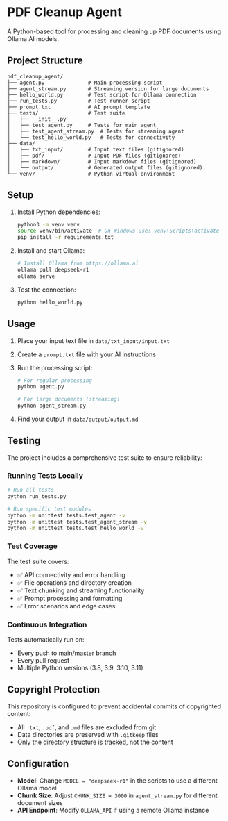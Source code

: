 # PDF Cleanup Agent

A Python-based tool for processing and cleaning up PDF documents using Ollama AI models.

## Project Structure

```
pdf_cleanup_agent/
├── agent.py              # Main processing script
├── agent_stream.py       # Streaming version for large documents
├── hello_world.py        # Test script for Ollama connection
├── run_tests.py          # Test runner script
├── prompt.txt            # AI prompt template
├── tests/                # Test suite
│   ├── __init__.py
│   ├── test_agent.py     # Tests for main agent
│   ├── test_agent_stream.py  # Tests for streaming agent
│   └── test_hello_world.py   # Tests for connectivity
├── data/
│   ├── txt_input/        # Input text files (gitignored)
│   ├── pdf/              # Input PDF files (gitignored)
│   ├── markdown/         # Input markdown files (gitignored)
│   └── output/           # Generated output files (gitignored)
└── venv/                 # Python virtual environment
```

## Setup

1. Install Python dependencies:
   ```bash
   python3 -m venv venv
   source venv/bin/activate  # On Windows use: venv\Scripts\activate
   pip install -r requirements.txt
   ```

2. Install and start Ollama:
   ```bash
   # Install Ollama from https://ollama.ai
   ollama pull deepseek-r1
   ollama serve
   ```

3. Test the connection:
   ```bash
   python hello_world.py
   ```

## Usage

1. Place your input text file in `data/txt_input/input.txt`
2. Create a `prompt.txt` file with your AI instructions
3. Run the processing script:
   ```bash
   # For regular processing
   python agent.py
   
   # For large documents (streaming)
   python agent_stream.py
   ```

4. Find your output in `data/output/output.md`

## Testing

The project includes a comprehensive test suite to ensure reliability:

### Running Tests Locally

```bash
# Run all tests
python run_tests.py

# Run specific test modules
python -m unittest tests.test_agent -v
python -m unittest tests.test_agent_stream -v
python -m unittest tests.test_hello_world -v
```

### Test Coverage

The test suite covers:
- ✅ API connectivity and error handling
- ✅ File operations and directory creation
- ✅ Text chunking and streaming functionality
- ✅ Prompt processing and formatting
- ✅ Error scenarios and edge cases

### Continuous Integration

Tests automatically run on:
- Every push to main/master branch
- Every pull request
- Multiple Python versions (3.8, 3.9, 3.10, 3.11)

## Copyright Protection

This repository is configured to prevent accidental commits of copyrighted content:
- All `.txt`, `.pdf`, and `.md` files are excluded from git
- Data directories are preserved with `.gitkeep` files
- Only the directory structure is tracked, not the content

## Configuration

- **Model**: Change `MODEL = "deepseek-r1"` in the scripts to use a different Ollama model
- **Chunk Size**: Adjust `CHUNK_SIZE = 3000` in `agent_stream.py` for different document sizes
- **API Endpoint**: Modify `OLLAMA_API` if using a remote Ollama instance 